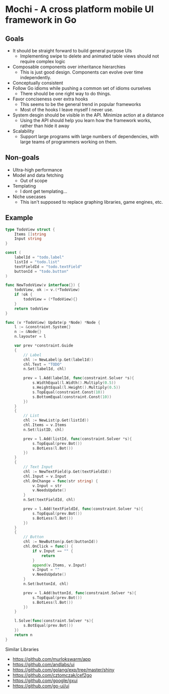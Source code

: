 # Mochi - A cross platform mobile UI framework in Go

## Goals
* It should be straight forward to build general purpose UIs
	* Implementing swipe to delete and animated table views should not require complex logic
* Composable components over inheritance hierarchies
	* This is just good design. Components can evolve over time independently.
* Conceptually consistent
* Follow Go idioms while pushing a common set of idioms ourselves
	* There should be one right way to do things.
* Favor conciseness over extra hooks
	* This seems to be the general trend in popular frameworks
	* Most of the hooks I leave myself I never use.
* System desgin should be visible in the API. Minimize action at a distance
	* Using the API should help you learn how the framework works, rather than hide it away
* Scalability
	* Support large programs with large numbers of dependencies, with large teams of programmers working on them.

## Non-goals
* Ultra-high performance
* Model and data fetching
	* Out of scope
* Templating
	* I dont get templating... 
* Niche usecases
	* This isn't supposed to replace graphing libraries, game engines, etc.

## Example

```go
type TodoView struct {
	Items []string
	Input string
}

const (
	labelId = "todo.label"
	listId = "todo.list"
	textFieldId = "todo.textField"
	buttonId = "todo.button"
)

func NewTodoView(v interface{}) {
	todoView, ok := v.(*TodoView)
	if !ok {
		todoView = (*TodoView){}
	}
	return todoView
}

func (v *TodoView) Update(p *Node) *Node {
	l := &constraint.System{}
	n := &Node{}
	n.layouter = l

	var prev *constraint.Guide
	{
		// Label
		chl := NewLabel(p.Get(labelId))
		chl.Text = "TODO"
		n.Set(labelId, chl)

		prev = l.Add(labelId, func(constraint.Solver *s){
			s.WidthEqual(l.Width().Multiply(0.5))
			s.HeightEqual(l.Height().Multiply(0.5))
			s.TopEqual(constraint.Const(10))
			s.BottomEqual(constraint.Const(10))
		})
	}
	{
		// List
		chl := NewList(p.Get(listId))
		chl.Items = v.Items
		n.Set(listID, chl)

		prev = l.Add(listId, func(constraint.Solver *s){
			s.TopEqual(prev.Bot())
			s.BotLess(l.Bot())
		})
	}
	{
		// Text Input
		chl := NewTextField(p.Get(textFieldId))
		chl.Input = v.Input
		chl.OnChange = func(str string) {
			v.Input = str
			v.NeedsUpdate()
		}
		n.Set(textFieldId, chl)

		prev = l.Add(textFieldId, func(constraint.Solver *s){
			s.TopEqual(prev.Bot())
			s.BotLess(l.Bot())
		})
	}
	{
		// Button
		chl := NewButton(p.Get(buttonId))
		chl.OnClick = func() {
			if v.Input == "" {
				return
			}
			append(v.Items, v.Input)
			v.Input = ""
			v.NeedsUpdate()
		}
		n.Set(buttonId, chl)

		prev = l.Add(buttonId, func(constraint.Solver *s){
			s.TopEqual(prev.Bot())
			s.BotLess(l.Bot())
		})
	}

	l.Solve(func(constraint.Solver *s){
		s.BotEqual(prev.Bot())
	})
	return n
}
```

Similar Libraries

* https://github.com/murlokswarm/app
* https://github.com/andlabs/ui
* https://github.com/golang/exp/tree/master/shiny
* https://github.com/cztomczak/cef2go
* https://github.com/google/gxui
* https://github.com/go-ui/ui
<!--
## Blah



## Renderer

Building the tree 

### Blah

func (v *TodoView) Render(prev, next *Node) {
	...
}

### RenderContext

func (v *TodoView) Render(ctx *RenderContext) {
	label := AddLabel(ctx, labelId)
	label.Text = "TODO"

	scroll := AddScrollView(ctx, scrollId)
	content := AddWebView(scroll.ContentContext, contentId)
	content.URL = "www.example.com"
	scroll.ContentView = content
}

### 

func (v *TodoView) Update(p *Node) *Node {
	n := &Node{}

	label := NewLabel(p.Get(labelId))
	label.Text = "TODO"
	n.Add(labelId, label)

	list := NewList(p.Get(listId))
	list.Items = v.Items
	n.Add(listID, list)

	text := NewTextField(p.Get(textFieldId))
	text.Input = v.Input
	text.OnChange = func(str string) {
		v.Input = str
		v.NeedsUpdate()
	}
	n.Add(textFieldId, textField)

	button := NewButton(p.Get(buttonId))
	button.OnClick = func() {
		if v.Input == "" {
			return
		}
		append(v.Items, v.Input)
		v.Input = ""
		v.NeedsUpdate()
	}
	n.Add(textFieldId, textField)
	scrollView := NewScrollView(p.Get(scrollId))
	contentView := NewTextField(scrollView.ContentView)
	scrollView.ContentView = contentView
}

## Drawing

What is the minimum api necessary for drawing? 
* Groups
* Shapes
* Shadow
* Fill Color
* Gradient
* Mask

## Layout

Layout should happen on a background thread. Parent always knows where the child is. Does this include 3d transforms? Rotations?

Ignore Transforms and rotations for now.

## Event 

Mouse, keyboard and touch input is handled by event handlers attached to each view. Events start at the handler deepest in the view hierarchy. Handlers are given an option to bubble the event further upwards or capture it. Multi-touch events will behave similar to UIGestureRecognizer.

Once a gesture recognizer recognizes a view, it should, start capturing events on the way down. 

What is the purpose of sending events down before going up? We can do UserInteractionEnabled easily. Once a gesture recognizer has begun recognizing an event, it can prevent other recognizers from accidentally triggering.

A event handlers should be able to track all input regardless of position. And event handlers should be able to cancel other event handlers.

### UIGestureRecognizer

iOS has a great API in UIGestureRecognizer. It does have the complexity of `canBePreventedByGestureRecognizer:` and `canPreventGestureRecognizer:`. Is there a way to do this in a declarative manner? We could give each event handler a `priority` value. Or we could refer to other gesture recognizers by a keypath. How does this work with the view tree? Is there a way we could reduce the scope of UIGestureRecognizer, to give us wins in other areas?

### Use Case: Double Tap and Single Tap

In Safari, double tap zoom the page while a single tap opens a link. Even if the single tap event handler is activated, it must wait for the double tap handler to verify that it is complete. How do we choose which handler to prefer? We could base it on the one that took a longer time to respond. Are there other options we could use to determine the winner? One possibility is we use the eventHandler array order to hint at priority?

### Use Case: Tap Drag and Drag Tap

Similar to the double Tap and single Tap in Safari, you could imagine event handlers initiating at separate times. Again how do we determine the winner?

### Use Case: Button inside Button vs Button in ScrollView

If you have a button inside of another touchable area. The inner button should take priority. However if you have a button in a scrollView, and the scroll drags then the scroll should take priority.

Alternately we could use a signal outside of the event system to cancel the button press. Or the eventHandlers could mediate between themselves? 

Press and Hold =  press -> hold
Double tap = press -> release -> press -> release
Button = press -> hold / drag -> release
Scroll = press -> hold / drag

- ScrollView : Scroll, Double Tap
	- Button : Button, Press and Hold

Scenario 1: press -> release. Only the button will be triggered. But double tap is waiting to trigger?
Scenario 2: press -> hold. Press and Hold will be triggered. Button will be waiting to trigger.
We can give Press and Hold priority by ordering them.
Scenario 3: press -> drag. Scroll will be triggered.

It seems that we are waiting for all gesture recognizers to get out of the possible state. At which point the first to complete is the winner.

Possible -> Began -> Ended/Cancelled

### Other Use Cases
* UserInteractionEnabled = False
* Scrolling
* Button activation cancelled by vertical scrolling but not horizontal
* Pinch to zoom
* Highlighting a view and dragging outside of it and back in.
* Horizontal swipe on tableview to show delete button
* Touch driven animations. AKA swipe back to navigate.

How do I do this in an abstract manner, that doesn't need built in support similar to our constraint system? Also note the gesture recognizer lower in the heirarchy wins.

We could wrap it the event, and rebubble. There needs to be some synchronization mechanism, so that when an event completes, it notifies the other gesture recognizers that they should cancel. The gesture recognizers need to intercept the events before anything else hit. GestureEvent separate from a touch event? 

GestureCompletedEvent {}

GestureEvent {
	Events []Event
	Possible bool
	Complete func()complete
}

GestureEvent flows through the system. If any are possible, then do nothing. When a gesture flows through and possible is still false, but complete is true. Call the completion() and send through a GestureCompleteEvent. 

## Animations

## Updating

What if we didn't need to call NeedsUpdate? We have it so that when a component modifies itself, it can trigger a rerender. Also to give opportunity to stop the update from flowing downwards.
Instead of calling setters, NeedsUpdate will automatically flow through the entire tree. We can stop by calling, DoesntNeedsUpdate()?

Rather than calling setState(). We instead mark v.NeedsUpdate(). And instead of passing in components, we assume you don't modify components except in the Update() func.-->
